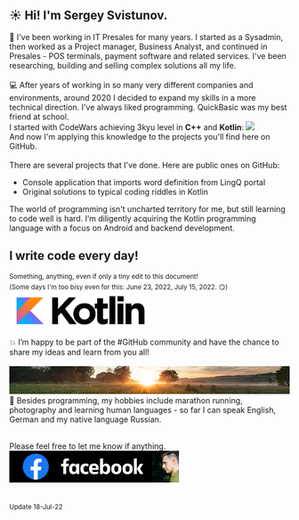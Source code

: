 
## ☀️ Hi! I'm Sergey Svistunov. 

👔 I've been working in IT Presales for many years. I started as a Sysadmin, then worked as a Project manager, Business Analyst, and continued in Presales - POS terminals, payment software and related services. I've been researching, building and selling complex solutions all my life.
<br>
<br>
💻 After years of working in so many very different companies and environments, around 2020 I decided to expand my skills in a more technical direction. I've always liked programming. QuickBasic was my best friend at school. 
<br> I started with CodeWars achieving 3kyu level in **C++** and **Kotlin**: <img src="https://www.codewars.com/users/SergeyFM/badges/large?theme=light"> <br> And now I'm applying this knowledge to the projects you'll find here on GitHub.
<br><br>
There are several projects that I've done. Here are public ones on GitHub:
* Console application that imports word definition from LingQ portal
* Original solutions to typical coding riddles in Kotlin

The world of programming isn't uncharted territory for me, but still learning to code well is hard. I’m diligently acquiring the Kotlin programming language with a focus on Android and backend development. <br>
## I write code every day!
<sup> Something, anything, even if only a tiny edit to this document! <br>
(Some days I'm too bisy even for this: June 23, 2022, July 15, 2022. :smirk:)</sup> <br>
<a href="https://kotlinlang.org/" target="_blank">
<img src="small_kotlin.png" height=57px>
</a> 
<br> <br>
💥 I’m happy to be part of the #GitHub community and have the chance to share my ideas and learn from you all! <br> <br>
<img src="panorama.jpg" height=50px width=100%>
🏃 Besides programming, my hobbies include marathon running, photography and learning human languages - so far I can speak English, German and my native language Russian.
<br><br> 

Please feel free to let me know if anything.  <br>
<a href="https://www.facebook.com/svistunovsergey" target="_blank">
   <img src="my_fb_icon.png" height=57px> 
</a>
<br><br><br>
<sup> Update 18-Jul-22 </sup>


